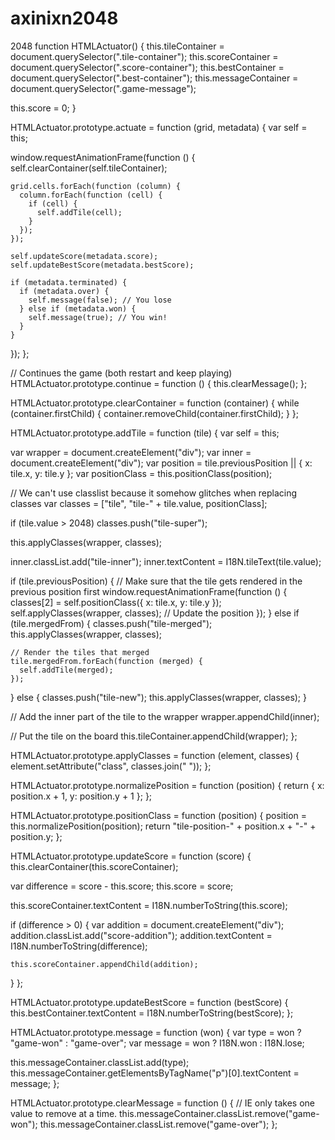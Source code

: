 # axinixn2048
2048
function HTMLActuator() {
  this.tileContainer    = document.querySelector(".tile-container");
  this.scoreContainer   = document.querySelector(".score-container");
  this.bestContainer    = document.querySelector(".best-container");
  this.messageContainer = document.querySelector(".game-message");

  this.score = 0;
}

HTMLActuator.prototype.actuate = function (grid, metadata) {
  var self = this;

  window.requestAnimationFrame(function () {
    self.clearContainer(self.tileContainer);

    grid.cells.forEach(function (column) {
      column.forEach(function (cell) {
        if (cell) {
          self.addTile(cell);
        }
      });
    });

    self.updateScore(metadata.score);
    self.updateBestScore(metadata.bestScore);

    if (metadata.terminated) {
      if (metadata.over) {
        self.message(false); // You lose
      } else if (metadata.won) {
        self.message(true); // You win!
      }
    }

  });
};

// Continues the game (both restart and keep playing)
HTMLActuator.prototype.continue = function () {
  this.clearMessage();
};

HTMLActuator.prototype.clearContainer = function (container) {
  while (container.firstChild) {
    container.removeChild(container.firstChild);
  }
};

HTMLActuator.prototype.addTile = function (tile) {
  var self = this;

  var wrapper = document.createElement("div");
  var inner = document.createElement("div");
  var position = tile.previousPosition || { x: tile.x, y: tile.y };
  var positionClass = this.positionClass(position);

  // We can't use classlist because it somehow glitches when replacing classes
  var classes = ["tile", "tile-" + tile.value, positionClass];

  if (tile.value > 2048) classes.push("tile-super");

  this.applyClasses(wrapper, classes);

  inner.classList.add("tile-inner");
  inner.textContent = I18N.tileText(tile.value);

  if (tile.previousPosition) {
    // Make sure that the tile gets rendered in the previous position first
    window.requestAnimationFrame(function () {
 classes[2] = self.positionClass({ x: tile.x, y: tile.y });
      self.applyClasses(wrapper, classes); // Update the position
    });
  } else if (tile.mergedFrom) {
    classes.push("tile-merged");
    this.applyClasses(wrapper, classes);

    // Render the tiles that merged
    tile.mergedFrom.forEach(function (merged) {
      self.addTile(merged);
    });
  } else {
    classes.push("tile-new");
    this.applyClasses(wrapper, classes);
  }

  // Add the inner part of the tile to the wrapper
  wrapper.appendChild(inner);

  // Put the tile on the board
  this.tileContainer.appendChild(wrapper);
};

HTMLActuator.prototype.applyClasses = function (element, classes) {
  element.setAttribute("class", classes.join(" "));
};

HTMLActuator.prototype.normalizePosition = function (position) {
  return { x: position.x + 1, y: position.y + 1 };
};

HTMLActuator.prototype.positionClass = function (position) {
 position = this.normalizePosition(position);
  return "tile-position-" + position.x + "-" + position.y;
};

HTMLActuator.prototype.updateScore = function (score) {
  this.clearContainer(this.scoreContainer);

  var difference = score - this.score;
  this.score = score;

  this.scoreContainer.textContent = I18N.numberToString(this.score);

  if (difference > 0) {
    var addition = document.createElement("div");
    addition.classList.add("score-addition");
    addition.textContent = I18N.numberToString(difference);

    this.scoreContainer.appendChild(addition);
  }
};

HTMLActuator.prototype.updateBestScore = function (bestScore) {
  this.bestContainer.textContent = I18N.numberToString(bestScore);
};

HTMLActuator.prototype.message = function (won) {
  var type = won ? "game-won" : "game-over";
  var message = won ? I18N.won : I18N.lose;

  this.messageContainer.classList.add(type);
  this.messageContainer.getElementsByTagName("p")[0].textContent = message;
};

HTMLActuator.prototype.clearMessage = function () {
  // IE only takes one value to remove at a time.
  this.messageContainer.classList.remove("game-won");
  this.messageContainer.classList.remove("game-over");
};

